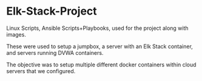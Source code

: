 # Elk-Stack-Project

Linux Scripts, Ansible Scripts+Playbooks, used for the project along with images.

These were used to setup a jumpbox, a server with an Elk Stack container, and servers running DVWA containers.

The objective was to setup multiple different docker containers within cloud servers that we configured.
